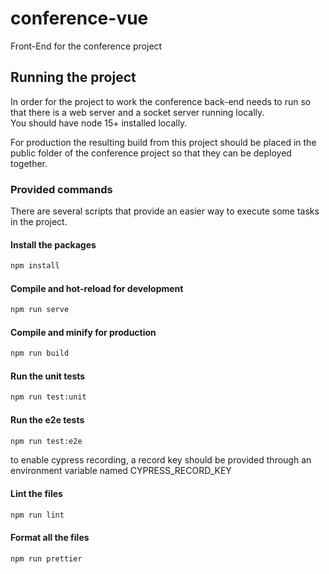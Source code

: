 # conference-vue

Front-End for the conference project

## Running the project

In order for the project to work the conference back-end needs to run so that there is a web server and a socket server running locally.  
You should have node 15+ installed locally.

For production the resulting build from this project should be placed in the public folder of the conference project so that they can be deployed together.

### Provided commands

There are several scripts that provide an easier way to execute some tasks in the project.

#### Install the packages

```bash
npm install
```

#### Compile and hot-reload for development

```bash
npm run serve
```

#### Compile and minify for production

```bash
npm run build
```

#### Run the unit tests

```bash
npm run test:unit
```

#### Run the e2e tests

```bash
npm run test:e2e
```

to enable cypress recording, a record key should be provided through an environment variable named CYPRESS_RECORD_KEY

#### Lint the files

```bash
npm run lint
```

#### Format all the files

```bash
npm run prettier
```
